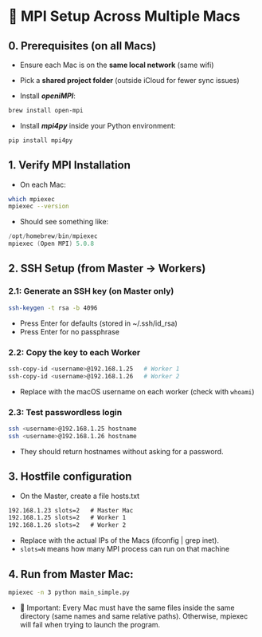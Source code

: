 # 🚀 MPI Setup Across Multiple Macs

## 0. Prerequisites (on all Macs) 
* Ensure each Mac is on the **same local network** (same wifi)
* Pick a **shared project folder** (outside iCloud for fewer sync issues) 

* Install ***openiMPI***:
```bash
brew install open-mpi
```

* Install ***mpi4py*** inside your Python environment:
```bash
pip install mpi4py
```

## 1. Verify MPI Installation
* On each Mac:
```bash
which mpiexec
mpiexec --version
```

* Should see something like:
```swift
/opt/homebrew/bin/mpiexec
mpiexec (Open MPI) 5.0.8
```

## 2. SSH Setup (from Master -> Workers)

### 2.1: Generate an SSH key (on Master only)

```bash
ssh-keygen -t rsa -b 4096
```

* Press Enter for defaults (stored in ~/.ssh/id_rsa)
* Press Enter for no passphrase

### 2.2: Copy the key to each Worker
```bash
ssh-copy-id <username>@192.168.1.25   # Worker 1
ssh-copy-id <username>@192.168.1.26   # Worker 2
```

* Replace <username> with the macOS username on each worker (check with `whoami`)

### 2.3: Test passwordless login
```bash
ssh <username>@192.168.1.25 hostname
ssh <username>@192.168.1.26 hostname
```
* They should return hostnames without asking for a password. 

## 3. Hostfile configuration
* On the Master, create a file hosts.txt
```txt
192.168.1.23 slots=2   # Master Mac
192.168.1.25 slots=2   # Worker 1
192.168.1.26 slots=2   # Worker 2
```
* Replace with the actual IPs of the Macs (ifconfig | grep inet).
* `slots=N` means how many MPI process can run on that machine

## 4. Run from Master Mac: 
```bash
mpiexec -n 3 python main_simple.py
```

* 🔑 Important: Every Mac must have the same files inside the same directory (same names and same relative paths). Otherwise, mpiexec will fail when trying to launch the program.
